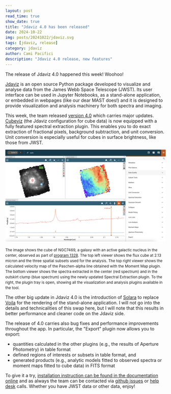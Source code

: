 ```yaml
---
layout: post
read_time: true
show_date: true
title: "Jdaviz 4.0 has been released"
date: 2024-10-22
img: posts/20241022/jdaviz.svg
tags: [jdaviz, release]
category: jdaviz
author: Cami Pacifici
description: "Jdaviz 4.0 release, new features"
---
```


The release of Jdaviz 4.0 happened this week! Woohoo!

[Jdaviz](https://jdaviz.readthedocs.io/en/stable/) is an open source Python package developed to visualize and analyse data from the James Webb Space Telescope (JWST). Its user interface can be used in Jupyter Notebooks, as a stand-alone application, or embedded in webpages (like our dear MAST does!) and it is designed to provide visualization and analysis machinery for both spectra and imaging.

This week, the team released [version 4.0](https://github.com/spacetelescope/jdaviz/releases/tag/v4.0.0) which carries major updates. [Cubeviz](https://jdaviz.readthedocs.io/en/stable/cubeviz/index.html) (the Jdaviz configuration for cube data) is now equipped with a fully featured spectral extraction plugin. This enables you to do exact extraction of fractional pixels, background subtraction, and unit conversion. Unit conversion is especially useful for cubes in surface brightness, like those from JWST.

![Cubeviz interface showing the cube of object NGC7469 as part of the observations in program 1328. The top left viewer shows the view of the galaxy at 2.13 micron. The top right viewer shows the velocity map of the Paschen-alpha line. The bottom viewer shows the extracted spectra in the center (brighter spectrum) and in the outskirt clump (dimmer spectrum)](assets/img/posts/20241022/cubeviz_for_blog.png)

<small>The image shows the cube of NGC7469, a galaxy with an active galactic nucleus in the center, observed as part of [program 1328](https://www.stsci.edu/jwst/science-execution/approved-programs/dd-ers/program-1328). The top left viewer shows the flux cube at 2.13 micron and the three spatial subsets used for the analysis. The top right viewer shows the calculated velocity map of the Paschen-alpha line obtained with the Moment Map plugin. The bottom viewer shows the spectra extracted in the center (red spectrum) and in the outskirt clump (blue spectrum) using the newly updated Spectral Extraction plugin. To the right, the plugin tray is open, showing all the visualization and analysis plugins available in the tool.</small>

The other big update in Jdaviz 4.0 is the introduction of [Solara](https://solara.dev/) to replace [Voila](https://voila.readthedocs.io/en/stable/) for the rendering of the stand-alone application. I will not go into the details and technicalities of this swap here, but I will note that this results in better performance and cleaner code on the Jdaviz side. 

The release of 4.0 carries also bug fixes and performance improvements throughout the app. In particular, the "Export" plugin now allows you to export: 
- quantities calculated in the other plugins (e.g., the results of Aperture Photometry) in table format
- defined regions of interests or subsets in table format, and 
- generated products (e.g., analytic models fitted to observed spectra or moment maps fitted to cube data) in FITS format

To give it a try, [installation instruction can be found in the documentation online](https://jdaviz.readthedocs.io/en/stable/installation.html) and as always the team can be contacted via [github issues](https://github.com/spacetelescope/jdaviz/issues) or [help desk](https://stsci.service-now.com/jwst) calls. Whether you have JWST data or other data, enjoy!